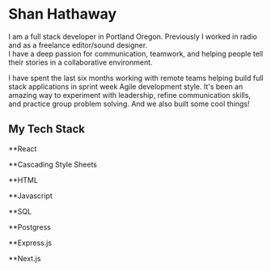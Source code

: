# Shan Hathaway

I am a full stack developer in Portland Oregon. Previously I worked in radio and as a freelance editor/sound designer.  
I have a deep passion for communication, teamwork, and helping people tell their stories in a collaborative environment.

I have spent the last six months working with remote teams helping build full stack applications in sprint week Agile development style.
It's been an amazing way to experiment with leadership, refine communication skills, and practice group problem solving. And we also built some cool things!

## My Tech Stack
**React

**Cascading Style Sheets

**HTML

**Javascript

**SQL

**Postgress

**Express.js

**Next.js

